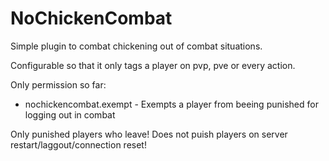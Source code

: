 NoChickenCombat
===============

Simple plugin to combat chickening out of combat situations.

Configurable so that it only tags a player on pvp, pve or every action.

Only permission so far:
- nochickencombat.exempt - Exempts a player from beeing punished for logging out in combat

Only punished players who leave! Does not puish players on server restart/laggout/connection reset!
